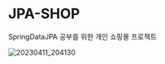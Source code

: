 # JPA-SHOP

SpringDataJPA 공부를 위한 개인 쇼핑몰 프로젝트

![20230411_204130](https://user-images.githubusercontent.com/117906848/231152477-ba1e4de2-ddbe-45db-a160-656d85b2142f.png)
